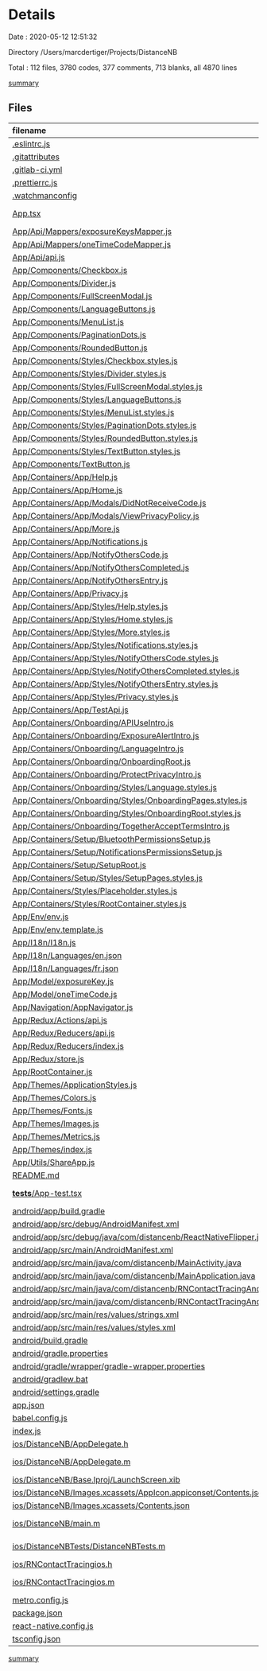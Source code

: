 # Details

Date : 2020-05-12 12:51:32

Directory /Users/marcdertiger/Projects/DistanceNB

Total : 112 files,  3780 codes, 377 comments, 713 blanks, all 4870 lines

[summary](results.md)

## Files
| filename | language | code | comment | blank | total |
| :--- | :--- | ---: | ---: | ---: | ---: |
| [.eslintrc.js](/.eslintrc.js) | JavaScript | 6 | 0 | 1 | 7 |
| [.gitattributes](/.gitattributes) | Properties | 1 | 0 | 1 | 2 |
| [.gitlab-ci.yml](/.gitlab-ci.yml) | YAML | 22 | 0 | 5 | 27 |
| [.prettierrc.js](/.prettierrc.js) | JavaScript | 6 | 0 | 1 | 7 |
| [.watchmanconfig](/.watchmanconfig) | JSON | 1 | 0 | 0 | 1 |
| [App.tsx](/App.tsx) | TypeScript React | 20 | 9 | 8 | 37 |
| [App/Api/Mappers/exposureKeysMapper.js](/App/Api/Mappers/exposureKeysMapper.js) | JavaScript | 10 | 0 | 5 | 15 |
| [App/Api/Mappers/oneTimeCodeMapper.js](/App/Api/Mappers/oneTimeCodeMapper.js) | JavaScript | 10 | 0 | 5 | 15 |
| [App/Api/api.js](/App/Api/api.js) | JavaScript | 48 | 1 | 15 | 64 |
| [App/Components/Checkbox.js](/App/Components/Checkbox.js) | JavaScript | 15 | 0 | 4 | 19 |
| [App/Components/Divider.js](/App/Components/Divider.js) | JavaScript | 11 | 0 | 3 | 14 |
| [App/Components/FullScreenModal.js](/App/Components/FullScreenModal.js) | JavaScript | 78 | 7 | 11 | 96 |
| [App/Components/LanguageButtons.js](/App/Components/LanguageButtons.js) | JavaScript | 23 | 0 | 4 | 27 |
| [App/Components/MenuList.js](/App/Components/MenuList.js) | JavaScript | 42 | 6 | 7 | 55 |
| [App/Components/PaginationDots.js](/App/Components/PaginationDots.js) | JavaScript | 137 | 5 | 24 | 166 |
| [App/Components/RoundedButton.js](/App/Components/RoundedButton.js) | JavaScript | 35 | 0 | 5 | 40 |
| [App/Components/Styles/Checkbox.styles.js](/App/Components/Styles/Checkbox.styles.js) | JavaScript | 8 | 0 | 2 | 10 |
| [App/Components/Styles/Divider.styles.js](/App/Components/Styles/Divider.styles.js) | JavaScript | 10 | 0 | 2 | 12 |
| [App/Components/Styles/FullScreenModal.styles.js](/App/Components/Styles/FullScreenModal.styles.js) | JavaScript | 24 | 0 | 3 | 27 |
| [App/Components/Styles/LanguageButtons.js](/App/Components/Styles/LanguageButtons.js) | JavaScript | 19 | 0 | 2 | 21 |
| [App/Components/Styles/MenuList.styles.js](/App/Components/Styles/MenuList.styles.js) | JavaScript | 27 | 0 | 3 | 30 |
| [App/Components/Styles/PaginationDots.styles.js](/App/Components/Styles/PaginationDots.styles.js) | JavaScript | 9 | 0 | 3 | 12 |
| [App/Components/Styles/RoundedButton.styles.js](/App/Components/Styles/RoundedButton.styles.js) | JavaScript | 46 | 4 | 2 | 52 |
| [App/Components/Styles/TextButton.styles.js](/App/Components/Styles/TextButton.styles.js) | JavaScript | 26 | 0 | 3 | 29 |
| [App/Components/TextButton.js](/App/Components/TextButton.js) | JavaScript | 26 | 0 | 4 | 30 |
| [App/Containers/App/Help.js](/App/Containers/App/Help.js) | JavaScript | 46 | 1 | 10 | 57 |
| [App/Containers/App/Home.js](/App/Containers/App/Home.js) | JavaScript | 76 | 16 | 17 | 109 |
| [App/Containers/App/Modals/DidNotReceiveCode.js](/App/Containers/App/Modals/DidNotReceiveCode.js) | JavaScript | 30 | 1 | 4 | 35 |
| [App/Containers/App/Modals/ViewPrivacyPolicy.js](/App/Containers/App/Modals/ViewPrivacyPolicy.js) | JavaScript | 30 | 1 | 4 | 35 |
| [App/Containers/App/More.js](/App/Containers/App/More.js) | JavaScript | 46 | 4 | 11 | 61 |
| [App/Containers/App/Notifications.js](/App/Containers/App/Notifications.js) | JavaScript | 27 | 1 | 7 | 35 |
| [App/Containers/App/NotifyOthersCode.js](/App/Containers/App/NotifyOthersCode.js) | JavaScript | 59 | 1 | 8 | 68 |
| [App/Containers/App/NotifyOthersCompleted.js](/App/Containers/App/NotifyOthersCompleted.js) | JavaScript | 40 | 1 | 7 | 48 |
| [App/Containers/App/NotifyOthersEntry.js](/App/Containers/App/NotifyOthersEntry.js) | JavaScript | 47 | 1 | 3 | 51 |
| [App/Containers/App/Privacy.js](/App/Containers/App/Privacy.js) | JavaScript | 53 | 1 | 11 | 65 |
| [App/Containers/App/Styles/Help.styles.js](/App/Containers/App/Styles/Help.styles.js) | JavaScript | 23 | 0 | 3 | 26 |
| [App/Containers/App/Styles/Home.styles.js](/App/Containers/App/Styles/Home.styles.js) | JavaScript | 27 | 0 | 3 | 30 |
| [App/Containers/App/Styles/More.styles.js](/App/Containers/App/Styles/More.styles.js) | JavaScript | 23 | 0 | 3 | 26 |
| [App/Containers/App/Styles/Notifications.styles.js](/App/Containers/App/Styles/Notifications.styles.js) | JavaScript | 14 | 0 | 3 | 17 |
| [App/Containers/App/Styles/NotifyOthersCode.styles.js](/App/Containers/App/Styles/NotifyOthersCode.styles.js) | JavaScript | 25 | 0 | 4 | 29 |
| [App/Containers/App/Styles/NotifyOthersCompleted.styles.js](/App/Containers/App/Styles/NotifyOthersCompleted.styles.js) | JavaScript | 24 | 0 | 3 | 27 |
| [App/Containers/App/Styles/NotifyOthersEntry.styles.js](/App/Containers/App/Styles/NotifyOthersEntry.styles.js) | JavaScript | 14 | 4 | 3 | 21 |
| [App/Containers/App/Styles/Privacy.styles.js](/App/Containers/App/Styles/Privacy.styles.js) | JavaScript | 23 | 0 | 3 | 26 |
| [App/Containers/App/TestApi.js](/App/Containers/App/TestApi.js) | JavaScript | 169 | 2 | 33 | 204 |
| [App/Containers/Onboarding/APIUseIntro.js](/App/Containers/Onboarding/APIUseIntro.js) | JavaScript | 28 | 1 | 6 | 35 |
| [App/Containers/Onboarding/ExposureAlertIntro.js](/App/Containers/Onboarding/ExposureAlertIntro.js) | JavaScript | 28 | 1 | 6 | 35 |
| [App/Containers/Onboarding/LanguageIntro.js](/App/Containers/Onboarding/LanguageIntro.js) | JavaScript | 45 | 2 | 6 | 53 |
| [App/Containers/Onboarding/OnboardingRoot.js](/App/Containers/Onboarding/OnboardingRoot.js) | JavaScript | 117 | 4 | 17 | 138 |
| [App/Containers/Onboarding/ProtectPrivacyIntro.js](/App/Containers/Onboarding/ProtectPrivacyIntro.js) | JavaScript | 28 | 1 | 6 | 35 |
| [App/Containers/Onboarding/Styles/Language.styles.js](/App/Containers/Onboarding/Styles/Language.styles.js) | JavaScript | 26 | 0 | 3 | 29 |
| [App/Containers/Onboarding/Styles/OnboardingPages.styles.js](/App/Containers/Onboarding/Styles/OnboardingPages.styles.js) | JavaScript | 23 | 0 | 3 | 26 |
| [App/Containers/Onboarding/Styles/OnboardingRoot.styles.js](/App/Containers/Onboarding/Styles/OnboardingRoot.styles.js) | JavaScript | 45 | 0 | 3 | 48 |
| [App/Containers/Onboarding/TogetherAcceptTermsIntro.js](/App/Containers/Onboarding/TogetherAcceptTermsIntro.js) | JavaScript | 55 | 1 | 10 | 66 |
| [App/Containers/Setup/BluetoothPermissionsSetup.js](/App/Containers/Setup/BluetoothPermissionsSetup.js) | JavaScript | 43 | 4 | 11 | 58 |
| [App/Containers/Setup/NotificationsPermissionsSetup.js](/App/Containers/Setup/NotificationsPermissionsSetup.js) | JavaScript | 59 | 4 | 14 | 77 |
| [App/Containers/Setup/SetupRoot.js](/App/Containers/Setup/SetupRoot.js) | JavaScript | 0 | 0 | 1 | 1 |
| [App/Containers/Setup/Styles/SetupPages.styles.js](/App/Containers/Setup/Styles/SetupPages.styles.js) | JavaScript | 23 | 0 | 3 | 26 |
| [App/Containers/Styles/Placeholder.styles.js](/App/Containers/Styles/Placeholder.styles.js) | JavaScript | 18 | 0 | 2 | 20 |
| [App/Containers/Styles/RootContainer.styles.js](/App/Containers/Styles/RootContainer.styles.js) | JavaScript | 23 | 0 | 2 | 25 |
| [App/Env/env.js](/App/Env/env.js) | JavaScript | 10 | 2 | 2 | 14 |
| [App/Env/env.template.js](/App/Env/env.template.js) | JavaScript | 10 | 2 | 2 | 14 |
| [App/I18n/I18n.js](/App/I18n/I18n.js) | JavaScript | 36 | 10 | 8 | 54 |
| [App/I18n/Languages/en.json](/App/I18n/Languages/en.json) | JSON | 60 | 0 | 12 | 72 |
| [App/I18n/Languages/fr.json](/App/I18n/Languages/fr.json) | JSON | 60 | 0 | 10 | 70 |
| [App/Model/exposureKey.js](/App/Model/exposureKey.js) | JavaScript | 6 | 0 | 1 | 7 |
| [App/Model/oneTimeCode.js](/App/Model/oneTimeCode.js) | JavaScript | 7 | 0 | 1 | 8 |
| [App/Navigation/AppNavigator.js](/App/Navigation/AppNavigator.js) | JavaScript | 132 | 1 | 17 | 150 |
| [App/Redux/Actions/api.js](/App/Redux/Actions/api.js) | JavaScript | 93 | 21 | 18 | 132 |
| [App/Redux/Reducers/api.js](/App/Redux/Reducers/api.js) | JavaScript | 101 | 0 | 5 | 106 |
| [App/Redux/Reducers/index.js](/App/Redux/Reducers/index.js) | JavaScript | 5 | 0 | 2 | 7 |
| [App/Redux/store.js](/App/Redux/store.js) | JavaScript | 20 | 0 | 7 | 27 |
| [App/RootContainer.js](/App/RootContainer.js) | JavaScript | 37 | 3 | 8 | 48 |
| [App/Themes/ApplicationStyles.js](/App/Themes/ApplicationStyles.js) | JavaScript | 121 | 17 | 4 | 142 |
| [App/Themes/Colors.js](/App/Themes/Colors.js) | JavaScript | 27 | 0 | 2 | 29 |
| [App/Themes/Fonts.js](/App/Themes/Fonts.js) | JavaScript | 64 | 0 | 5 | 69 |
| [App/Themes/Images.js](/App/Themes/Images.js) | JavaScript | 9 | 1 | 3 | 13 |
| [App/Themes/Metrics.js](/App/Themes/Metrics.js) | JavaScript | 38 | 1 | 4 | 43 |
| [App/Themes/index.js](/App/Themes/index.js) | JavaScript | 6 | 0 | 2 | 8 |
| [App/Utils/ShareApp.js](/App/Utils/ShareApp.js) | JavaScript | 33 | 3 | 4 | 40 |
| [README.md](/README.md) | Markdown | 95 | 0 | 58 | 153 |
| [__tests__/App-test.tsx](/__tests__/App-test.tsx) | TypeScript React | 7 | 4 | 4 | 15 |
| [android/app/build.gradle](/android/app/build.gradle) | Groovy | 93 | 114 | 26 | 233 |
| [android/app/src/debug/AndroidManifest.xml](/android/app/src/debug/AndroidManifest.xml) | XML | 6 | 0 | 3 | 9 |
| [android/app/src/debug/java/com/distancenb/ReactNativeFlipper.java](/android/app/src/debug/java/com/distancenb/ReactNativeFlipper.java) | Java | 59 | 8 | 6 | 73 |
| [android/app/src/main/AndroidManifest.xml](/android/app/src/main/AndroidManifest.xml) | XML | 24 | 0 | 4 | 28 |
| [android/app/src/main/java/com/distancenb/MainActivity.java](/android/app/src/main/java/com/distancenb/MainActivity.java) | Java | 8 | 4 | 4 | 16 |
| [android/app/src/main/java/com/distancenb/MainApplication.java](/android/app/src/main/java/com/distancenb/MainApplication.java) | Java | 66 | 14 | 10 | 90 |
| [android/app/src/main/java/com/distancenb/RNContactTracingAndroid.java](/android/app/src/main/java/com/distancenb/RNContactTracingAndroid.java) | Java | 32 | 2 | 12 | 46 |
| [android/app/src/main/java/com/distancenb/RNContactTracingAndroidManager.java](/android/app/src/main/java/com/distancenb/RNContactTracingAndroidManager.java) | Java | 21 | 1 | 9 | 31 |
| [android/app/src/main/res/values/strings.xml](/android/app/src/main/res/values/strings.xml) | XML | 3 | 0 | 1 | 4 |
| [android/app/src/main/res/values/styles.xml](/android/app/src/main/res/values/styles.xml) | XML | 5 | 2 | 3 | 10 |
| [android/build.gradle](/android/build.gradle) | Groovy | 29 | 5 | 5 | 39 |
| [android/gradle.properties](/android/gradle.properties) | Properties | 3 | 19 | 7 | 29 |
| [android/gradle/wrapper/gradle-wrapper.properties](/android/gradle/wrapper/gradle-wrapper.properties) | Properties | 5 | 0 | 1 | 6 |
| [android/gradlew.bat](/android/gradlew.bat) | Batch | 76 | 0 | 25 | 101 |
| [android/settings.gradle](/android/settings.gradle) | Groovy | 15 | 0 | 1 | 16 |
| [app.json](/app.json) | JSON | 4 | 0 | 0 | 4 |
| [babel.config.js](/babel.config.js) | JavaScript | 3 | 0 | 1 | 4 |
| [index.js](/index.js) | JavaScript | 4 | 3 | 3 | 10 |
| [ios/DistanceNB/AppDelegate.h](/ios/DistanceNB/AppDelegate.h) | C++ | 5 | 0 | 4 | 9 |
| [ios/DistanceNB/AppDelegate.m](/ios/DistanceNB/AppDelegate.m) | Objective-C | 48 | 0 | 11 | 59 |
| [ios/DistanceNB/Base.lproj/LaunchScreen.xib](/ios/DistanceNB/Base.lproj/LaunchScreen.xib) | XML | 42 | 0 | 1 | 43 |
| [ios/DistanceNB/Images.xcassets/AppIcon.appiconset/Contents.json](/ios/DistanceNB/Images.xcassets/AppIcon.appiconset/Contents.json) | JSON | 53 | 0 | 1 | 54 |
| [ios/DistanceNB/Images.xcassets/Contents.json](/ios/DistanceNB/Images.xcassets/Contents.json) | JSON | 6 | 0 | 1 | 7 |
| [ios/DistanceNB/main.m](/ios/DistanceNB/main.m) | Objective-C | 7 | 0 | 3 | 10 |
| [ios/DistanceNBTests/DistanceNBTests.m](/ios/DistanceNBTests/DistanceNBTests.m) | Objective-C | 51 | 0 | 15 | 66 |
| [ios/RNContactTracingios.h](/ios/RNContactTracingios.h) | C++ | 3 | 6 | 3 | 12 |
| [ios/RNContactTracingios.m](/ios/RNContactTracingios.m) | Objective-C | 13 | 7 | 8 | 28 |
| [metro.config.js](/metro.config.js) | JavaScript | 10 | 6 | 2 | 18 |
| [package.json](/package.json) | JSON | 66 | 0 | 1 | 67 |
| [react-native.config.js](/react-native.config.js) | JavaScript | 7 | 0 | 0 | 7 |
| [tsconfig.json](/tsconfig.json) | JSON | 19 | 37 | 7 | 63 |

[summary](results.md)